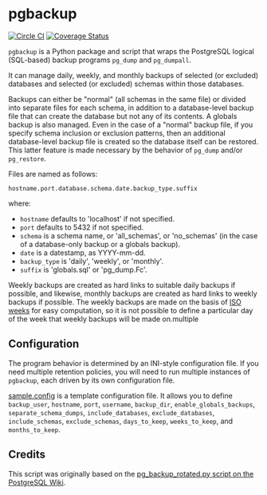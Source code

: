 # pgbackup

[![Circle CI](https://circleci.com/gh/murphyke/pgbackup/tree/master.svg?style=svg)](https://circleci.com/gh/murphyke/pgbackup/tree/master)
[![Coverage Status](https://coveralls.io/repos/github/murphyke/pgbackup/badge.svg?branch=master)](https://coveralls.io/github/murphyke/pgbackup?branch=master)

`pgbackup` is a Python package and script that wraps the PostgreSQL logical (SQL-based) backup
programs `pg_dump` and `pg_dumpall`.

It can manage daily, weekly, and monthly backups of selected (or excluded) databases and
selected (or excluded) schemas within those databases.

Backups can either be "normal" (all schemas in the same file) or divided into separate files for
each schema, in addition to a database-level backup file that can create the database but not any
of its contents. A globals backup is also managed. Even in the case of a "normal" backup file, if
you specify schema inclusion or exclusion patterns, then an additional database-level backup file
is created so the database itself can be restored. This latter feature is made necessary by the
behavior of `pg_dump` and/or `pg_restore`.

Files are named as follows:

    hostname.port.database.schema.date.backup_type.suffix

where:

* `hostname` defaults to 'localhost' if not specified.
* `port` defaults to 5432 if not specified.
* `schema` is a schema name, or 'all_schemas', or 'no_schemas' (in the case of a database-only
backup or a globals backup).
* `date` is a datestamp, as YYYY-mm-dd.
* `backup_type` is 'daily', 'weekly', or 'monthly'.
* `suffix` is 'globals.sql' or 'pg_dump.Fc'.

Weekly backups are created as hard links to suitable daily backups if possible, and likewise, 
monthly backups are created as hard links to weekly backups if possible. The weekly backups are 
made on the basis of [ISO weeks](https://en.wikipedia.org/wiki/ISO_week_date) for easy 
computation, so it is not possible to define a particular day of the week that weekly backups 
will be made on.multiple

## Configuration

The program behavior is determined by an INI-style configuration file. If you need multiple
retention policies, you will need to run multiple instances of `pgbackup`, each driven by its own
configuration file.

[sample.config](./sample.config) is a template configuration file. It allows you to define 
`backup_user`, `hostname`, `port`, `username`, `backup_dir`, `enable_globals_backups`, 
`separate_schema_dumps`, `include_databases`, `exclude_databases`, `include_schemas`, 
`exclude_schemas`, `days_to_keep`, `weeks_to_keep`, and `months_to_keep`.

## Credits

This script was originally based on the [pg_backup_rotated.py script on the PostgreSQL
Wiki](https://wiki.postgresql.org/wiki/Automated_Backup_on_Linux).
